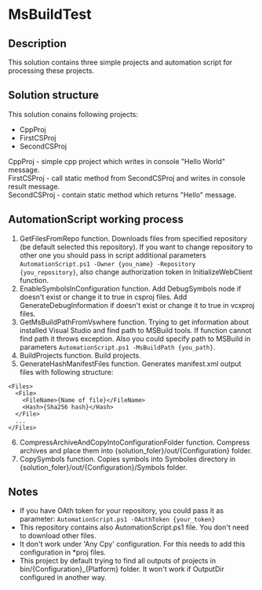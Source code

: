# MsBuildTest

## Description

This solution contains three simple projects and automation script for processing these projects.

## Solution structure
This solution conains following projects:
* CppProj
* FirstCSProj
* SecondCSProj

CppProj - simple cpp project which writes in console "Hello World" message.  
FirstCSProj - call static method from SecondCSProj and writes in console result message.  
SecondCSProj - contain static method which returns "Hello" message.  

## AutomationScript working process
1) GetFilesFromRepo function. Downloads files from specified repository (be default selected this repository). 
If you want to change repository to other one you should pass in script additional parameters `AutomationScript.ps1 -Owner {you_name} -Repository {you_repository}`, 
also change authorization token in InitializeWebClient function.
2) EnableSymbolsInConfiguration function. Add DebugSymbols node if doesn't exist or change it to true in csproj files. Add GenerateDebugInformation if doesn't exist 
or change it to true in vcxproj files.
3) GetMsBuildPathFromVswhere function. Trying to get information about installed Visual Studio and find path to MSBuild tools. If function cannot find path it throws exception.
 Also you could specify path to MSBuild in parameters `AutomationScript.ps1 -MsBuildPath {you_path}`.
4) BuildProjects function. Build projects.
5) GenerateHashManifestFiles function. Generates manifest.xml output files with following structure:
```
<Files>
  <File>
    <FileName>{Name of file}</FileName>
    <Hash>{Sha256 hash}</Hash>
  </File>
  ...
</Files>
```
6) CompressArchiveAndCopyIntoConfigurationFolder function. Compress archives and place them into {solution_foler}/out/{Configuration} folder.
7) CopySymbols function. Copies symbols into Symboles directory in {solution_foler}/out/{Configuration}/Symbols folder.

## Notes
* If you have OAth token for your repository, you could pass it as parameter: `AutomationScript.ps1 -OAuthToken {your_token}`
* This repository contains also AutomationScript.ps1 file. You don't need to download other files.
* It don't work under 'Any Cpy' configuration. For this needs to add this configuration in *proj files.
* This project by default trying to find all outputs of projects in bin/{Configuration}_{Platform} folder. It won't work if OutputDir configured in another way.
